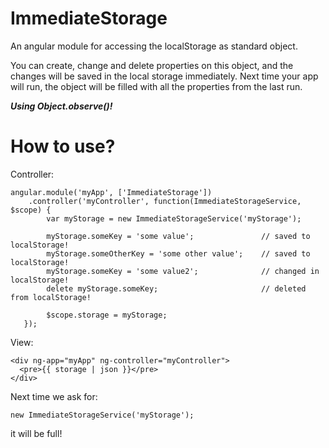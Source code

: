 ImmediateStorage
================

An angular module for accessing the localStorage as standard object.

You can create, change and delete properties on this object, and the changes will be saved in the local storage immediately.
Next time your app will run, the object will be filled with all the properties from the last run.

***Using Object.observe()!***

How to use?
================

Controller:

    angular.module('myApp', ['ImmediateStorage'])
        .controller('myController', function(ImmediateStorageService, $scope) {
            var myStorage = new ImmediateStorageService('myStorage');
    
            myStorage.someKey = 'some value';               // saved to localStorage!
            myStorage.someOtherKey = 'some other value';    // saved to localStorage!
            myStorage.someKey = 'some value2';              // changed in localStorage!
            delete myStorage.someKey;                       // deleted from localStorage!
    
            $scope.storage = myStorage;
       });

View:

    <div ng-app="myApp" ng-controller="myController">
      <pre>{{ storage | json }}</pre>
    </div>

Next time we ask for:

    new ImmediateStorageService('myStorage');

it will be full!
